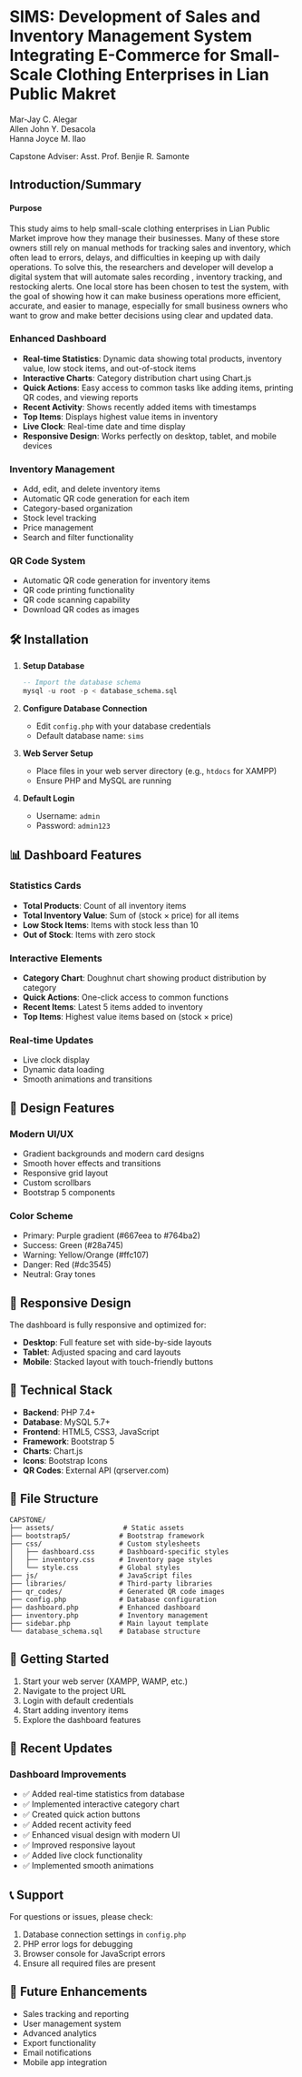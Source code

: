 # SIMS: Development of Sales and Inventory Management System Integrating E-Commerce for Small-Scale Clothing Enterprises in Lian Public Makret

Mar-Jay C. Alegar  
Allen John Y. Desacola  
Hanna Joyce M. Ilao  

Capstone Adviser: Asst. Prof. Benjie R. Samonte  


## Introduction/Summary
#### Purpose

  This study aims to help small-scale clothing enterprises in Lian Public Market improve how they manage their businesses. 
  Many of these store owners still rely on manual methods for tracking sales and inventory, which often lead to errors, delays, 
  and difficulties in keeping up with daily operations. To solve this, the researchers and developer will develop a digital system 
  that will automate sales recording , inventory tracking, and restocking alerts. One local store has been chosen to test the system, 
  with the goal of showing how it can make business operations more efficient, accurate, and easier to manage, especially for small
  business owners who want to grow and make better decisions using clear and updated data.


### Enhanced Dashboard
- **Real-time Statistics**: Dynamic data showing total products, inventory value, low stock items, and out-of-stock items
- **Interactive Charts**: Category distribution chart using Chart.js
- **Quick Actions**: Easy access to common tasks like adding items, printing QR codes, and viewing reports
- **Recent Activity**: Shows recently added items with timestamps
- **Top Items**: Displays highest value items in inventory
- **Live Clock**: Real-time date and time display
- **Responsive Design**: Works perfectly on desktop, tablet, and mobile devices

### Inventory Management
- Add, edit, and delete inventory items
- Automatic QR code generation for each item
- Category-based organization
- Stock level tracking
- Price management
- Search and filter functionality

### QR Code System
- Automatic QR code generation for inventory items
- QR code printing functionality
- QR code scanning capability
- Download QR codes as images

## 🛠️ Installation

1. **Setup Database**
   ```sql
   -- Import the database schema
   mysql -u root -p < database_schema.sql
   ```

2. **Configure Database Connection**
   - Edit `config.php` with your database credentials
   - Default database name: `sims`

3. **Web Server Setup**
   - Place files in your web server directory (e.g., `htdocs` for XAMPP)
   - Ensure PHP and MySQL are running

4. **Default Login**
   - Username: `admin`
   - Password: `admin123`

## 📊 Dashboard Features

### Statistics Cards
- **Total Products**: Count of all inventory items
- **Total Inventory Value**: Sum of (stock × price) for all items
- **Low Stock Items**: Items with stock less than 10
- **Out of Stock**: Items with zero stock

### Interactive Elements
- **Category Chart**: Doughnut chart showing product distribution by category
- **Quick Actions**: One-click access to common functions
- **Recent Items**: Latest 5 items added to inventory
- **Top Items**: Highest value items based on (stock × price)

### Real-time Updates
- Live clock display
- Dynamic data loading
- Smooth animations and transitions

## 🎨 Design Features

### Modern UI/UX
- Gradient backgrounds and modern card designs
- Smooth hover effects and transitions
- Responsive grid layout
- Custom scrollbars
- Bootstrap 5 components

### Color Scheme
- Primary: Purple gradient (#667eea to #764ba2)
- Success: Green (#28a745)
- Warning: Yellow/Orange (#ffc107)
- Danger: Red (#dc3545)
- Neutral: Gray tones

## 📱 Responsive Design

The dashboard is fully responsive and optimized for:
- **Desktop**: Full feature set with side-by-side layouts
- **Tablet**: Adjusted spacing and card layouts
- **Mobile**: Stacked layout with touch-friendly buttons

## 🔧 Technical Stack

- **Backend**: PHP 7.4+
- **Database**: MySQL 5.7+
- **Frontend**: HTML5, CSS3, JavaScript
- **Framework**: Bootstrap 5
- **Charts**: Chart.js
- **Icons**: Bootstrap Icons
- **QR Codes**: External API (qrserver.com)

## 📁 File Structure

```
CAPSTONE/
├── assets/                 # Static assets
├── bootstrap5/            # Bootstrap framework
├── css/                   # Custom stylesheets
│   ├── dashboard.css      # Dashboard-specific styles
│   ├── inventory.css      # Inventory page styles
│   └── style.css          # Global styles
├── js/                    # JavaScript files
├── libraries/             # Third-party libraries
├── qr_codes/              # Generated QR code images
├── config.php             # Database configuration
├── dashboard.php          # Enhanced dashboard
├── inventory.php          # Inventory management
├── sidebar.php            # Main layout template
└── database_schema.sql    # Database structure
```

## 🚀 Getting Started

1. Start your web server (XAMPP, WAMP, etc.)
2. Navigate to the project URL
3. Login with default credentials
4. Start adding inventory items
5. Explore the dashboard features

## 🔄 Recent Updates

### Dashboard Improvements
- ✅ Added real-time statistics from database
- ✅ Implemented interactive category chart
- ✅ Created quick action buttons
- ✅ Added recent activity feed
- ✅ Enhanced visual design with modern UI
- ✅ Improved responsive layout
- ✅ Added live clock functionality
- ✅ Implemented smooth animations

## 📞 Support

For questions or issues, please check:
1. Database connection settings in `config.php`
2. PHP error logs for debugging
3. Browser console for JavaScript errors
4. Ensure all required files are present

## 🔮 Future Enhancements

- Sales tracking and reporting
- User management system
- Advanced analytics
- Export functionality
- Email notifications
- Mobile app integration 
